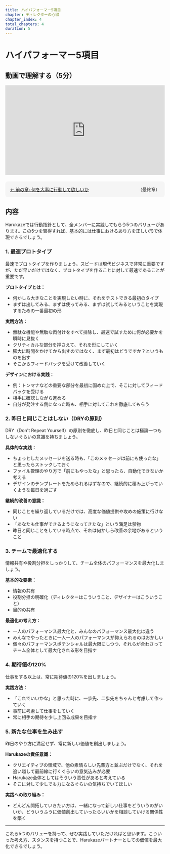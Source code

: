 ```yaml
---
title: ハイパフォーマー5項目
chapter: ディレクターの心得
chapter_index: 4
total_chapters: 4
duration: 5
---
```


# ハイパフォーマー5項目

## 動画で理解する（5分）

<div style="position: relative; padding-bottom: 56.25%; height: 0;"><iframe src="https://www.loom.com/embed/efb704fb5eb74343800982ede78eabc0" frameborder="0" webkitallowfullscreen mozallowfullscreen allowfullscreen style="position: absolute; top: 0; left: 0; width: 100%; height: 100%;"></iframe></div>

<div style="display: flex; justify-content: space-between; margin-top: 20px; margin-bottom: 20px; padding: 15px; background: #f5f5f5; border-radius: 8px;">
  <a href="../03_何を大事に行動して欲しいか.md">← 前の章: 何を大事に行動して欲しいか</a>
  <span>（最終章）</span>
</div>

## 内容

Harukazeでは行動指針として、全メンバーに実践してもらう5つのバリューがあります。この5つを習得すれば、基本的には仕事におけるあり方を正しい形で体現できるでしょう。

### 1. 最速プロトタイプ

最速でプロトタイプを作りましょう。スピードは現代ビジネスで非常に重要ですが、ただ早いだけではなく、プロトタイプを作ることに対して最速であることが重要です。

**プロトタイプとは：**

- 何かしら大きなことを実現したい時に、それをテストできる最初のタイプ
- まずは出してみる、まずは使ってみる、まずは試してみるということを実現するための一番最初の形

**実践方法：**

- 無駄な機能や無駄な肉付けをすべて排除し、最速で試すために何が必要かを瞬時に見抜く
- クリティカルな部分を押さえて、それを形にしていく
- 膨大に時間をかけてから出すのではなく、まず最初はどうですか？というものを出す
- そこからフィードバックを受けて改善していく

**デザインにおける実践：**

- 例：トンマナなどの重要な部分を最初に固めた上で、そこに対してフィードバックを受ける
- 相手に確認しながら進める
- 自分が発注する側になった時も、相手に対してこれを徹底してもらう

### 2. 昨日と同じことはしない（DRYの原則）

DRY（Don't Repeat Yourself）の原則を徹底し、昨日と同じことは極論一つもしないぐらいの意識を持ちましょう。

**具体的な実践：**

- ちょっとしたメッセージを送る時も、「このメッセージは前にも使ったな」と思ったらストックしておく
- ファイル管理のやり方で「前にもやったな」と思ったら、自動化できないか考える
- デザインのテンプレートをためられるはずなので、継続的に積み上がっていくような毎日を過ごす

**継続的改善の意識：**

- 同じことを繰り返しているだけでは、高度な価値提供や攻めの施策に行けない
- 「あなたも仕事ができるようになってきたな」という満足は禁物
- 昨日と同じことをしている時点で、それは何かしら改善の余地があるということ

### 3. チームで最適化する

情報共有や役割分担をしっかりして、チーム全体のパフォーマンスを最大化しましょう。

**基本的な要素：**

- 情報の共有
- 役割分担の明確化（ディレクターはこういうこと、デザイナーはこういうこと）
- 目的の共有

**最適化の考え方：**

- 一人のパフォーマンス最大化と、みんなのパフォーマンス最大化は違う
- みんなでやったときに一人一人のパフォーマンスが抑えられるのはおかしい
- 個々のパフォーマンスポテンシャルは最大限にしつつ、それらが合わさってチーム全体として最大化される形を目指す

### 4. 期待値の120%

仕事をする以上は、常に期待値の120%を出しましょう。

**実践方法：**

- 「これでいいかな」と思った時に、一歩先、二歩先をちゃんと考慮して作っていく
- 事前に考慮して仕事をしていく
- 常に相手の期待を少し上回る成果を目指す

### 5. 新たな仕事を生み出す

昨日のやり方に満足せず、常に新しい価値を創出しましょう。

**Harukazeの責任意識：**

- クリエイティブの領域で、他の素晴らしい先輩方と並ぶだけでなく、それを追い越して最前線に行くぐらいの意気込みが必要
- Harukaze全体としてはそういう責任があると考えている
- そこに対して少しでも力になるぐらいの気持ちでいてほしい

**実践への取り組み：**

- どんどん開拓していきたい方は、一緒になって新しい仕事をどういうのがいいか、どういうふうに価値創出していったらいいかを相談していける関係性を築く

---

これら5つのバリューを持って、ぜひ実践していただければと思います。こういった考え方、スタンスを持つことで、Harukazeパートナーとしての価値を最大化できるでしょう。